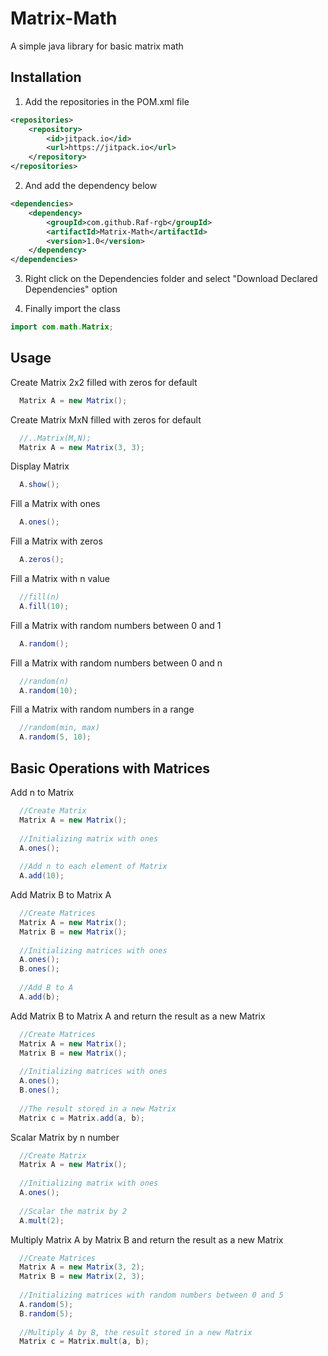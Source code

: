 # Matrix-Math
A simple java library for basic matrix math 

## Installation

1. Add the repositories in the POM.xml file
```xml
<repositories>
    <repository>
        <id>jitpack.io</id>
        <url>https://jitpack.io</url>
    </repository>
</repositories>
```

2. And add the dependency below
```xml
<dependencies>
    <dependency>
        <groupId>com.github.Raf-rgb</groupId>
        <artifactId>Matrix-Math</artifactId>
        <version>1.0</version>
    </dependency>
</dependencies>
```

3. Right click on the Dependencies folder and select "Download Declared Dependencies" option

4. Finally import the class

```java
import com.math.Matrix;
```

## Usage

Create Matrix 2x2 filled with zeros for default

```java
  Matrix A = new Matrix();
```

Create Matrix MxN filled with zeros for default

```java
  //..Matrix(M,N);
  Matrix A = new Matrix(3, 3);
```

Display Matrix

```java
  A.show();
```

Fill a Matrix with ones

```java
  A.ones();
```

Fill a Matrix with zeros

```java
  A.zeros();
```

Fill a Matrix with n value

```java
  //fill(n)
  A.fill(10);
```

Fill a Matrix with random numbers between 0 and 1

```java
  A.random();
```

Fill a Matrix with random numbers between 0 and n

```java
  //random(n)
  A.random(10);
```

Fill a Matrix with random numbers in a range

```java
  //random(min, max)
  A.random(5, 10);
```
## Basic Operations with Matrices

Add n to Matrix

```java
  //Create Matrix
  Matrix A = new Matrix();
  
  //Initializing matrix with ones
  A.ones();
  
  //Add n to each element of Matrix
  A.add(10);
```


Add Matrix B to Matrix A

```java
  //Create Matrices
  Matrix A = new Matrix();
  Matrix B = new Matrix();
  
  //Initializing matrices with ones
  A.ones();
  B.ones();
  
  //Add B to A
  A.add(b);
```
Add Matrix B to Matrix A and return the result as a new Matrix

```java
  //Create Matrices
  Matrix A = new Matrix();
  Matrix B = new Matrix();
  
  //Initializing matrices with ones
  A.ones();
  B.ones();
  
  //The result stored in a new Matrix
  Matrix c = Matrix.add(a, b);
```
Scalar Matrix by n number

```java
  //Create Matrix
  Matrix A = new Matrix();
  
  //Initializing matrix with ones
  A.ones();
  
  //Scalar the matrix by 2
  A.mult(2);
```

Multiply Matrix A by Matrix B and return the result as a new Matrix

```java
  //Create Matrices
  Matrix A = new Matrix(3, 2);
  Matrix B = new Matrix(2, 3);
  
  //Initializing matrices with random numbers between 0 and 5
  A.random(5);
  B.random(5);
  
  //Multiply A by B, the result stored in a new Matrix 
  Matrix c = Matrix.mult(a, b);
```
